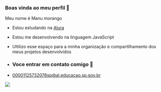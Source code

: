### Boas vinda ao meu perfil 💟

Meu nome é Manu morango

- Estou estudando na [Alura](https://www.alura.com.br)
- Estou me desenvolvendo na linguagem JavaScript
- Ultilizo esse espaço para a minha organização e compartilhamento dos meus projetos desenvolvidos

- ### Voce entrar em contato comigo 📧

- 00001125732076sp@al.educacao.sp.gov.br

![](https://media1.tenor.com/m/7GyHsInT8uoAAAAC/naruto.gif)
